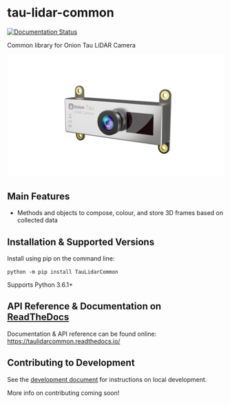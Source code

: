 # tau-lidar-common

[![Documentation Status](https://readthedocs.org/projects/taulidarcommon/badge/?version=latest)](https://taulidarcommon.readthedocs.io/en/latest/?badge=latest)

Common library for Onion Tau LiDAR Camera

![Onion Tau Lidar Camera](https://github.com/OnionIoT/tau-lidar-common/raw/master/docs/img/onion-tau-lidar-camera-00.png)

## Main Features

* Methods and objects to compose, colour, and store 3D frames based on collected data

## Installation & Supported Versions

Install using pip on the command line:

```
python -m pip install TauLidarCommon
```

Supports Python 3.6.1+

## API Reference & Documentation on [ReadTheDocs](https://taulidarcommon.readthedocs.io/)

Documentation & API reference can be found online: https://taulidarcommon.readthedocs.io/

## Contributing to Development

See the [development document](DEVELOPMENT.md) for instructions on local development.

More info on contributing coming soon!
